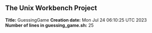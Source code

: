 ## The Unix Workbench Project
**Title:** GuessingGame
**Creation date:**
Mon Jul 24 06:10:25 UTC 2023
**Number of lines in guessing_game.sh:**
25
